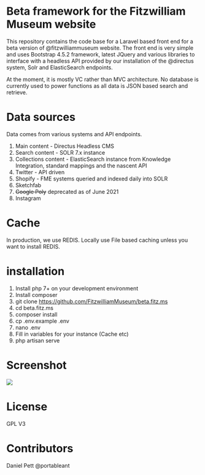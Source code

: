 # Beta framework for the Fitzwilliam Museum website

This repository contains the code base for a Laravel based front end for a beta version of @fitzwilliammuseum website. The front end is very simple and uses Bootstrap 4.5.2 framework, latest JQuery and various libraries to interface with a headless API provided by our installation of the @directus system, Solr and ElasticSearch endpoints.

At the moment, it is mostly VC rather than MVC architecture. No database is currently used to power functions as all data is JSON based search and retrieve.

# Data sources

Data comes from various systems and API endpoints.

1. Main content - Directus Headless CMS
2. Search content - SOLR 7.x instance
3. Collections content - ElasticSearch instance from Knowledge Integration, standard mappings and the nascent API
4. Twitter - API driven
5. Shopify - FME systems queried and indexed daily into SOLR
6. Sketchfab
7. ~~Google Poly~~ deprecated as of June 2021
8. Instagram

# Cache

In production, we use REDIS. Locally use File based caching unless you want to install REDIS.

# installation

1. Install php 7+ on your development environment
2. Install composer
3. git clone https://github.com/FitzwilliamMuseum/beta.fitz.ms
4. cd beta.fitz.ms
5. composer install
6. cp .env.example .env
7. nano .env
8. Fill in variables for your instance (Cache etc)
9. php artisan serve

# Screenshot

![](docs/screenshots/beta.fitz.ms.png)

# License

GPL V3

# Contributors

Daniel Pett @portableant
